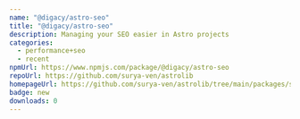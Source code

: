 ```yaml
---
name: "@digacy/astro-seo"
title: "@digacy/astro-seo"
description: Managing your SEO easier in Astro projects
categories:
  - performance+seo
  - recent
npmUrl: https://www.npmjs.com/package/@digacy/astro-seo
repoUrl: https://github.com/surya-ven/astrolib
homepageUrl: https://github.com/surya-ven/astrolib/tree/main/packages/seo
badge: new
downloads: 0
---
```

